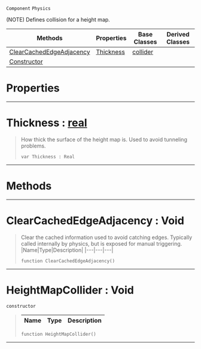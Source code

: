  `Component` `Physics`



(NOTE) Defines collision for a height map.

|Methods|Properties|Base Classes|Derived Classes|
|---|---|---|---|
|[ ClearCachedEdgeAdjacency](https://github.com/ZilchEngine/ZilchDocs/blob/master/code_reference/class_reference/heightmapcollider.markdown#clearcachededgeadjacency)|[ Thickness](https://github.com/ZilchEngine/ZilchDocs/blob/master/code_reference/class_reference/heightmapcollider.markdown#thickness-zero-engine-do)|[collider](https://github.com/ZilchEngine/ZilchDocs/blob/master/code_reference/class_reference/collider.markdown)| |
|[ Constructor](https://github.com/ZilchEngine/ZilchDocs/blob/master/code_reference/class_reference/heightmapcollider.markdown#heightmapcollider-void)| | | |


 #  Properties


---  
 #  Thickness : [real](https://github.com/ZilchEngine/ZilchDocs/blob/master/code_reference/nada_base_types/real.markdown)

> How thick the surface of the height map is. Used to avoid tunneling problems.
> ``` lang=cpp, name=Nada
> var Thickness : Real


---  
 #  Methods


---  
 #  ClearCachedEdgeAdjacency : Void

> Clear the cached information used to avoid catching edges. Typically called internally by physics, but is exposed for manual triggering.
> |Name|Type|Description|
> |---|---|---|
> ``` lang=cpp, name=Nada
> function ClearCachedEdgeAdjacency()
> ``` 


---  
 #  HeightMapCollider : Void

 `constructor`

> 
> |Name|Type|Description|
> |---|---|---|
> ``` lang=cpp, name=Nada
> function HeightMapCollider()
> ``` 


---  
 

 